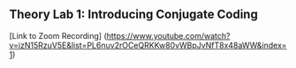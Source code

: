 ## Theory Lab 1: Introducing Conjugate Coding

[Link to Zoom Recording] (https://www.youtube.com/watch?v=izN15RzuV5E&list=PL6nuv2rOCeQRKKw80vWBpJvNfT8x48aWW&index=1)